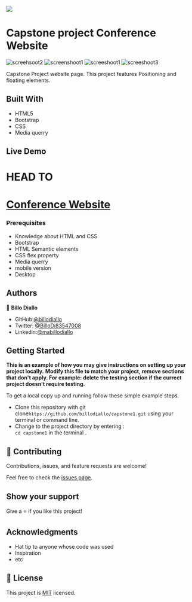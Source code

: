 ![](https://img.shields.io/badge/Microverse-blueviolet)

# Capstone project Conference Website
![screehsoot2](https://user-images.githubusercontent.com/11162987/106930312-74260900-6726-11eb-8e24-6a451b36676e.PNG)
![screenshoot1](https://user-images.githubusercontent.com/11162987/106930320-75573600-6726-11eb-9288-4b1453b59027.PNG)
![screeshoot1](https://user-images.githubusercontent.com/11162987/106930321-75efcc80-6726-11eb-89c8-957f12e088a4.PNG)
![screeshoot3](https://user-images.githubusercontent.com/11162987/106930322-75efcc80-6726-11eb-96eb-c53aad3a5179.PNG)



Capstone Project website page. This project features Positioning and floating elements.

## Built With

- HTML5
- Bootstrap
- CSS
- Media querry


## Live Demo

HEAD TO
=======
[Conference Website](billodiallo.github.io/capstone1/)
=======


### Prerequisites
-  Knowledge about HTML and CSS
-  Bootstrap
-  HTML Semantic elements
-  CSS flex property
-  Media querry
- mobile version
- Desktop


## Authors


👤 **Billo Diallo**

- GitHub:[@billodiallo](https://github.com/billodiallo)
- Twitter: [@BilloDi83547008](https://twitter.com/BilloDi83547008)
- Linkedin:[@mabillodiallo](https://www.linkedin.com/in/mabillodiallo/)

## Getting Started

**This is an example of how you may give instructions on setting up your project locally.**
**Modify this file to match your project, remove sections that don't apply. For example: delete the testing section if the currect project doesn't require testing.**


To get a local copy up and running follow these simple example steps.
- Clone this repository with git clone```https://github.com/billodiallo/capstone1.git``` using your terminal or command line.
- Change to the project directory by entering : <br>
```cd capstone1``` in the terminal .

## 🤝 Contributing

Contributions, issues, and feature requests are welcome!

Feel free to check the [issues page](issues/).

## Show your support

Give a ⭐️ if you like this project!

## Acknowledgments

- Hat tip to anyone whose code was used
- Inspiration
- etc

## 📝 License

This project is [MIT](https://choosealicense.com/licenses/mit/) licensed.
